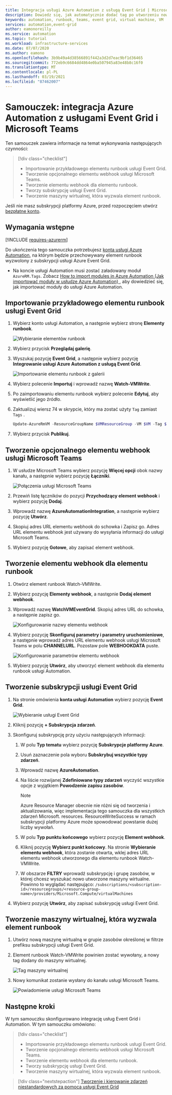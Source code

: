 ```yaml
---
title: Integracja usługi Azure Automation z usługą Event Grid | Microsoft Docs
description: Dowiedz się, jak automatycznie dodać tag po utworzeniu nowej maszyny wirtualnej i wysłać powiadomienie do usługi Microsoft Teams.
keywords: automation, runbook, teams, event grid, virtual machine, VM
services: automation,event-grid
author: eamonoreilly
ms.service: automation
ms.topic: tutorial
ms.workload: infrastructure-services
ms.date: 07/07/2020
ms.author: eamono
ms.openlocfilehash: 3b9b49a4d38566891f442a3d2d7eac9bf1d36465
ms.sourcegitcommit: 772eb9c6684dd4864e0ba507945a83e48b8c16f0
ms.translationtype: MT
ms.contentlocale: pl-PL
ms.lasthandoff: 03/19/2021
ms.locfileid: "87462007"
---
```

# <a name="tutorial-integrate-azure-automation-with-event-grid-and-microsoft-teams"></a>Samouczek: integracja Azure Automation z usługami Event Grid i Microsoft Teams

Ten samouczek zawiera informacje na temat wykonywania następujących czynności:

> [!div class="checklist"]
> * Importowanie przykładowego elementu runbook usługi Event Grid.
> * Tworzenie opcjonalnego elementu webhook usługi Microsoft Teams.
> * Tworzenie elementu webhook dla elementu runbook.
> * Tworzy subskrypcję usługi Event Grid.
> * Tworzenie maszyny wirtualnej, która wyzwala element runbook.

Jeśli nie masz subskrypcji platformy Azure, przed rozpoczęciem utwórz [bezpłatne konto](https://azure.microsoft.com/free/?WT.mc_id=A261C142F).

## <a name="prerequisites"></a>Wymagania wstępne

[!INCLUDE [requires-azurerm](../../includes/requires-azurerm.md)]

Do ukończenia tego samouczka potrzebujesz [konta usługi Azure Automation](../automation/index.yml), na którym będzie przechowywany element runbook wyzwolony z subskrypcji usługi Azure Event Grid.

* Na koncie usługi Automation musi zostać załadowany moduł `AzureRM.Tags`. Zobacz [How to import modules in Azure Automation (Jak importować moduły w usłudze Azure Automation) ](../automation/automation-update-azure-modules.md), aby dowiedzieć się, jak importować moduły do usługi Azure Automation.

## <a name="import-an-event-grid-sample-runbook"></a>Importowanie przykładowego elementu runbook usługi Event Grid

1. Wybierz konto usługi Automation, a następnie wybierz stronę **Elementy runbook**.

   ![Wybieranie elementów runbook](./media/ensure-tags-exists-on-new-virtual-machines/select-runbooks.png)

2. Wybierz przycisk **Przeglądaj galerię**.

3. Wyszukaj pozycję **Event Grid**, a następnie wybierz pozycję **Integrowanie usługi Azure Automation z usługą Event Grid**.

    ![Importowanie elementu runbook z galerii](media/ensure-tags-exists-on-new-virtual-machines/gallery-event-grid.png)

4. Wybierz polecenie **Importuj** i wprowadź nazwę **Watch-VMWrite**.

5. Po zaimportowaniu elementu runbook wybierz polecenie **Edytuj**, aby wyświetlić jego źródło. 
6. Zaktualizuj wiersz 74 w skrypcie, który ma zostać użyty `Tag` zamiast `Tags` .

    ```powershell
    Update-AzureRmVM -ResourceGroupName $VMResourceGroup -VM $VM -Tag $Tag | Write-Verbose
    ```
7. Wybierz przycisk **Publikuj**.

## <a name="create-an-optional-microsoft-teams-webhook"></a>Tworzenie opcjonalnego elementu webhook usługi Microsoft Teams

1. W usłudze Microsoft Teams wybierz pozycję **Więcej opcji** obok nazwy kanału, a następnie wybierz pozycję **Łączniki**.

    ![Połączenia usługi Microsoft Teams](media/ensure-tags-exists-on-new-virtual-machines/teams-webhook.png)

2. Przewiń listę łączników do pozycji **Przychodzący element webhook** i wybierz pozycję **Dodaj**.

3. Wprowadź nazwę **AzureAutomationIntegration**, a następnie wybierz pozycję **Utwórz**.

4. Skopiuj adres URL elementu webhook do schowka i Zapisz go. Adres URL elementu webhook jest używany do wysyłania informacji do usługi Microsoft Teams.

5. Wybierz pozycję **Gotowe**, aby zapisać element webhook.

## <a name="create-a-webhook-for-the-runbook"></a>Tworzenie elementu webhook dla elementu runbook

1. Otwórz element runbook Watch-VMWrite.

2. Wybierz pozycję **Elementy webhook**, a następnie **Dodaj element webhook**.

3. Wprowadź nazwę **WatchVMEventGrid**. Skopiuj adres URL do schowka, a następnie zapisz go.

    ![Konfigurowanie nazwy elementu webhook](media/ensure-tags-exists-on-new-virtual-machines/copy-url.png)

4. Wybierz pozycję **Skonfiguruj parametry i parametry uruchomieniowe**, a następnie wprowadź adres URL elementu webhook usługi Microsoft Teams w polu **CHANNELURL**. Pozostaw pole **WEBHOOKDATA** puste.

    ![Konfigurowanie parametrów elementu webhook](media/ensure-tags-exists-on-new-virtual-machines/configure-webhook-parameters.png)

5. Wybierz pozycję **Utwórz**, aby utworzyć element webhook dla elementu runbook usługi Automation.

## <a name="create-an-event-grid-subscription"></a>Tworzenie subskrypcji usługi Event Grid

1. Na stronie omówienia **konta usługi Automation** wybierz pozycję **Event Grid**.

    ![Wybieranie usługi Event Grid](media/ensure-tags-exists-on-new-virtual-machines/select-event-grid.png)

2. Kliknij pozycję **+ Subskrypcja zdarzeń**.

3. Skonfiguruj subskrypcję przy użyciu następujących informacji:
    1. W polu **Typ tematu** wybierz pozycję **Subskrypcje platformy Azure**.
    2. Usuń zaznaczenie pola wyboru **Subskrybuj wszystkie typy zdarzeń**.
    3. Wprowadź nazwę **AzureAutomation**.
    4. Na liście rozwijanej **Zdefiniowane typy zdarzeń** wyczyść wszystkie opcje z wyjątkiem **Powodzenie zapisu zasobów**.

        > [!NOTE] 
        > Azure Resource Manager obecnie nie różni się od tworzenia i aktualizowania, więc implementacja tego samouczka dla wszystkich zdarzeń Microsoft. resources. ResourceWriteSuccess w ramach subskrypcji platformy Azure może spowodować powstanie dużej liczby wywołań.
    1. W polu **Typ punktu końcowego** wybierz pozycję **Element webhook**.
    2. Kliknij pozycję **Wybierz punkt końcowy**. Na stronie **Wybieranie elementu webhook**, która zostanie otwarta, wklej adres URL elementu webhook utworzonego dla elementu runbook Watch-VMWrite.
    3. W obszarze **FILTRY** wprowadź subskrypcję i grupę zasobów, w której chcesz wyszukać nowo utworzone maszyny wirtualne. Powinno to wyglądać następująco: `/subscriptions/<subscription-id>/resourcegroups/<resource-group-name>/providers/Microsoft.Compute/virtualMachines`

4. Wybierz pozycję **Utwórz**, aby zapisać subskrypcję usługi Event Grid.

## <a name="create-a-vm-that-triggers-the-runbook"></a>Tworzenie maszyny wirtualnej, która wyzwala element runbook

1. Utwórz nową maszynę wirtualną w grupie zasobów określonej w filtrze prefiksu subskrypcji usługi Event Grid.

2. Element runbook Watch-VMWrite powinien zostać wywołany, a nowy tag dodany do maszyny wirtualnej.

    ![Tag maszyny wirtualnej](media/ensure-tags-exists-on-new-virtual-machines/vm-tag.png)

3. Nowy komunikat zostanie wysłany do kanału usługi Microsoft Teams.

    ![Powiadomienie usługi Microsoft Teams](media/ensure-tags-exists-on-new-virtual-machines/teams-vm-message.png)

## <a name="next-steps"></a>Następne kroki

W tym samouczku skonfigurowano integrację usług Event Grid i Automation. W tym samouczku omówiono:

> [!div class="checklist"]
> * Importowanie przykładowego elementu runbook usługi Event Grid.
> * Tworzenie opcjonalnego elementu webhook usługi Microsoft Teams.
> * Tworzenie elementu webhook dla elementu runbook.
> * Tworzy subskrypcję usługi Event Grid.
> * Tworzenie maszyny wirtualnej, która wyzwala element runbook.

> [!div class="nextstepaction"]
> [Tworzenie i kierowanie zdarzeń niestandardowych za pomocą usługi Event Grid](../event-grid/custom-event-quickstart.md)
